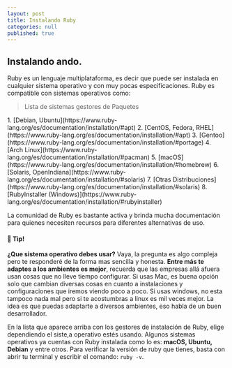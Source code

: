 ```yaml
---
layout: post
title: Instalando Ruby
categories: null
published: true
---
```


## Instalando ando.


Ruby es un lenguaje multiplataforma, es decir que puede ser instalada en cualquier sistema operativo y con muy pocas especificaciones. Ruby es compatible con sistemas operativos como:

<blockquote>
Lista de sistemas gestores de Paquetes
</blockquote>
1. [Debian, Ubuntu](https://www.ruby-lang.org/es/documentation/installation/#apt)
2. [CentOS, Fedora, RHEL](https://www.ruby-lang.org/es/documentation/installation/#apt)
3. [Gentoo](https://www.ruby-lang.org/es/documentation/installation/#portage)
4. [Arch Linux](https://www.ruby-lang.org/es/documentation/installation/#pacman)
5. [macOS](https://www.ruby-lang.org/es/documentation/installation/#homebrew)
6. [Solaris, OpenIndiana](https://www.ruby-lang.org/es/documentation/installation/#solaris)
7. [Otras Distribuciones](https://www.ruby-lang.org/es/documentation/installation/#solaris)
8. [RubyInstaller (Windows)](https://www.ruby-lang.org/es/documentation/installation/#rubyinstaller)


La comunidad de Ruby es bastante activa y brinda mucha documentación para quienes necesiten recursos para diferentes alternativas de uso. 
<div class="tips">
  <h4>💎 Tip!</h4>
<strong>¿Que sistema operativo debes usar?</strong> Vaya, la pregunta es algo compleja pero te responderé de la forma mas sencilla y honesta. <strong>Entre más te adaptes a los ambientes es mejor</strong>, recuerda que las empresas allá afuera usan cosas que no lleve tiempo configurar. Si usas Mac, es buena opción solo que cambian diversas cosas en cuanto a instalaciones y configuraciones que iremos viendo poco a poco. Si usas windows, no esta tampoco nada mal pero si te acostumbras a linux es mil veces mejor. La idea es que puedas adaptarte a diversos ambientes, eso habla de un buen desarrollador.
</div>


En la lista que aparece arriba con los gestores de instalación de Ruby, elige dependiendo el siste,a operativo estés usando. Algunos sistemas operativos ya cuentas con Ruby instalada como lo es: **macOS, Ubuntu, Debian** y entre otros. Para verificar la versión de ruby que tienes, basta con abrir tu terminal y escribir el comando: `ruby -v`.

